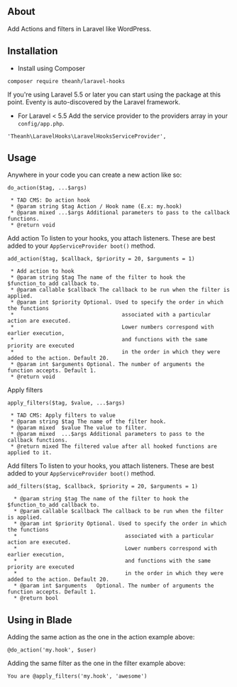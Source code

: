 ## About
Add Actions and filters in Laravel like WordPress.

## Installation
- Install using Composer
```
composer require theanh/laravel-hooks
```

If you're using Laravel 5.5 or later you can start using the package at this point. Eventy is auto-discovered by the Laravel framework.

- For Laravel < 5.5
Add the service provider to the providers array in your ``config/app.php``.
```
'Theanh\LaravelHooks\LaravelHooksServiceProvider',
```

## Usage
Anywhere in your code you can create a new action like so:
```
do_action($tag, ...$args)
```

```
 * TAD CMS: Do action hook
 * @param string $tag Action / Hook name (E.x: my.hook)
 * @param mixed ...$args Additional parameters to pass to the callback functions.
 * @return void
```

Add action
To listen to your hooks, you attach listeners. These are best added to your ``AppServiceProvider boot()`` method.
```
add_action($tag, $callback, $priority = 20, $arguments = 1)
```

```
 * Add action to hook
 * @param string $tag The name of the filter to hook the $function_to_add callback to.
 * @param callable $callback The callback to be run when the filter is applied.
 * @param int $priority Optional. Used to specify the order in which the functions
 *                                  associated with a particular action are executed.
 *                                  Lower numbers correspond with earlier execution,
 *                                  and functions with the same priority are executed
 *                                  in the order in which they were added to the action. Default 20.
 * @param int $arguments Optional. The number of arguments the function accepts. Default 1.
 * @return void
```

Apply filters
```
apply_filters($tag, $value, ...$args)
```

```
 * TAD CMS: Apply filters to value
 * @param string $tag The name of the filter hook.
 * @param mixed  $value The value to filter.
 * @param mixed  ...$args Additional parameters to pass to the callback functions.
 * @return mixed The filtered value after all hooked functions are applied to it.
```

Add filters
To listen to your hooks, you attach listeners. These are best added to your ``AppServiceProvider boot()`` method.
```
add_filters($tag, $callback, $priority = 20, $arguments = 1)
```

```
  * @param string $tag The name of the filter to hook the $function_to_add callback to.
  * @param callable $callback The callback to be run when the filter is applied.
  * @param int $priority Optional. Used to specify the order in which the functions
  *                                  associated with a particular action are executed.
  *                                  Lower numbers correspond with earlier execution,
  *                                  and functions with the same priority are executed
  *                                  in the order in which they were added to the action. Default 20.
  * @param int $arguments   Optional. The number of arguments the function accepts. Default 1.
  * @return bool
```

## Using in Blade
Adding the same action as the one in the action example above:
```
@do_action('my.hook', $user)
```

Adding the same filter as the one in the filter example above:
```
You are @apply_filters('my.hook', 'awesome')
```